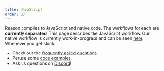 ```yaml
---
title: JavaScript
order: 30
---
```


Reason compiles to JavaScript and native code. The workflows for each are **currently separated**. This page describes the JavaScript workflow. Our native workflow is currently work-in-progress and can be seen [here](/guide/native).
Whenever you get stuck:
- Check out the [frequently asked questions](/community/faq).
- Peruse some [code examples](/community/examples).
- Ask us questions on [Discord](https://discord.gg/reasonml)!
